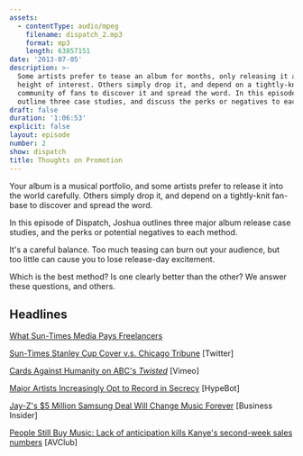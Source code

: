 ```yaml
---
assets:
  - contentType: audio/mpeg
    filename: dispatch_2.mp3
    format: mp3
    length: 63857151
date: '2013-07-05'
description: >-
  Some artists prefer to tease an album for months, only releasing it at the
  height of interest. Others simply drop it, and depend on a tightly-knit
  community of fans to discover it and spread the word. In this episode, we
  outline three case studies, and discuss the perks or negatives to each method.
draft: false
duration: '1:06:53'
explicit: false
layout: episode
number: 2
show: dispatch
title: Thoughts on Promotion
---
```

Your album is a musical portfolio, and some artists prefer to release it into the world carefully. Others simply drop it, and depend on a tightly-knit fan-base to discover and spread the word.

In this episode of Dispatch, Joshua outlines three major album release case studies, and the perks or potential negatives to each method.

It's a careful balance. Too much teasing can burn out your audience, but too little can cause you to lose release-day excitement.

Which is the best method? Is one clearly better than the other? We answer these questions, and others.

## Headlines

[What Sun-Times Media Pays Freelancers](http://jimromenesko.com/2013/06/25/what-sun-times-media-pays-freelancers-for-suburban-newspaper-photo-assignments/)

[Sun-Times Stanley Cup Cover v.s. Chicago Tribune](https://twitter.com/briancassella/statuses/350022531064934400) [Twitter]

[Cards Against Humanity on ABC's *Twisted*](http://vimeo.com/69659351) [Vimeo]

[Major Artists Increasingly Opt to Record in Secrecy](http://www.hypebot.com/hypebot/2013/07/major-artists-increasingly-opt-to-record-in-secrecy.html) [HypeBot]

[Jay-Z's $5 Million Samsung Deal Will Change Music Forever](http://www.businessinsider.com/jay-zs-5-million-samsung-deal-2013-7) [Business Insider]

[People Still Buy Music: Lack of anticipation kills Kanye's second-week sales numbers](http://www.avclub.com/articles/people-still-buy-music-lack-of-anticipation-kills,99737/) [AVClub]
